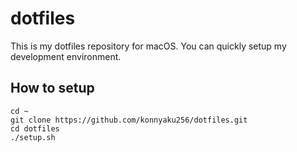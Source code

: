# dotfiles
This is my dotfiles repository for macOS.
You can quickly setup my development environment.

## How to setup
```
cd ~
git clone https://github.com/konnyaku256/dotfiles.git
cd dotfiles
./setup.sh
```
